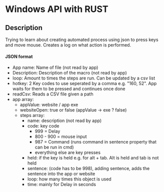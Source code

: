# Windows API with RUST

## Description

Trying to learn about creating automated process using json to press keys and move mouse.
Creates a log on what action is performed.

#### JSON format

- App name: Name of file (not read by app)
- Description: Description of the macro (not read by app)
- loop: Amount to times the steps are run. Can be updated by a csv list
- hotkey: 2 Key codes to use seperated by a comma e.g. "160, 52". App waits for them to be pressed and continues once done
- readCsv: Reads a CSV file given a path
- app array:
    - appValue: website / app exe
    - websiteOpen: true or false (appValue -> exe ? false)
    - steps array:
        - name: description (not read by app)
        - code: key code
            - 999 = Delay
            - 800 - 900 = mouse input
            - 987 = Command (runs command in sentence property that can be run in cmd)
            - everything else are key presses
        - held: if the key is held e.g. for alt + tab. Alt is held and tab is not held
        - sentence: (code has to be 998), adding sentence, adds the sentence into the app or website
        - loop: how many times this object is used
        - time: mainly for Delay in seconds